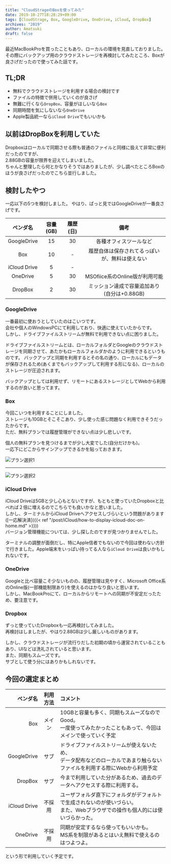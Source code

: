 ```yaml
---
title: "CloudStrageのBoxを使ってみた"
date: 2019-10-27T18:28:29+09:00
tags: [CloudStrage, Box, GoogleDrive, OneDrive, iCloud, DropBox]
archives: "2019"
author: Amatsuki
draft: false
---
```

最近MacBookProを買ったこともあり、ローカルの環境を見直しておりました。  
その際にバックアップ用のクラウドストレージを再検討してみたところ、Boxが良さげだったので使ってみた話です。

## TL;DR
- 無料でクラウドストレージを利用する場合の検討です
- ファイルの特徴で併用していくのが良さげ
- 無難に行くなら`DropBox`、容量がほしいなら`Box`
- 同期時間を気にしないなら`OneDrive`
- Apple製品統一なら`iCloud Drive`でもいいかも

## 以前はDropBoxを利用していた
Dropboxはローカルで同期させる際も普通のファイルと同様に扱えて非常に便利だったのですが、  
2.88GBの容量が限界を迎えてしまいました。  
ちゃんと整理したら何とかなりそうではありましたが、少し調べたところBoxのほうが良さげだったのでこちら並行しました。

## 検討したやつ
一応以下の5つを検討しました。
やはり、ぱっと見ではGoogleDriveが一番良さげです。

| ベンダ名 | 容量(GB) | 履歴(日) | 備考 |
| :---: | :---: | :---: | :---: |
|  GoogleDrive | 15 | 30 | 各種オフィスツールなど |
|  Box | 10 | - | 履歴自体は保存されてるっぽいが、無料は使えない |
|  iCloud Drive | 5 | - | |
|  OneDrive | 5 | 30 | MSOfiice系のOnline版が利用可能 |
|  DropBox | 2 | 30 | ミッション達成で容量追加あり(自分は+0.88GB) |

### GoogleDrive
一番最初に使おうとしていたのはこいつです。  
会社や個人のWindowsPCにて利用しており、快適に使えていたからです。  
しかし、ドライブファイルストリームが無料で利用できない点に困りました。  

ドライブファイルストリームとは、ローカルフォルダとGoogleのクラウドストレージを同期させて、あたかもローカルフォルダかのように利用できるというものです。
バックアップと同期を利用するとその名の通り、ローカルにもデータが保存されるため(あくまでもバックアップして利用する形になる)、ローカルのストレージが圧迫されます。

バックアップとしては利用せず、リモートにあるストレージとしてWebから利用するのが良いと思ってます。

### Box
今回こいつを利用することにしました。  
ストレージも10GBとそこそこあり、少し使った感じ問題なく利用できそうだったからです。  
ただ、無料プランでは履歴管理ができない点は少し悲しいです。  

個人の無料プランを見つけるまでが少し大変でした(自分だけかも)。  
一応下にどこからサインアップできるかを貼っておきます。  


![プラン選択1](/resources/tried-to-use-box/box-pricing-page1.png)

---
![プラン選択2](/resources/tried-to-use-box/box-pricing-page2.png)


### iCloud Drive
iCloud Driveは5GBと少し心もとないですが、もともと使っていたDropboxと比べれば２倍に増えるのでこちらでも良いかなと思いました。  
しかし、ターミナルからiCloud Driveへアクセスしづらいという問題があります([一応解決済]({{< ref "/post/iCloud/how-to-display-icloud-doc-on-home.md" >}}))    
バージョン管理機能については、少し探したのですが見つかりませんでした。

ターミナルの調整が面倒だし、特にApple信者でもないので今回は使わない方針で行きました。Apple端末をいっぱい持ってる人なら`iCloud Drive`は良いかもしれないです。



### OneDrive
Googleと比べ容量こそ少ないものの、履歴管理は見やすく、Microsoft Office系のOnline版(一部機能制限あり)を使えるのはかなり良いと思います。  
しかし、MacBookProにて、ローカルからリモートへの同期が不安定だったため、要注意です。

### Dropbox
ずっと使っていたDropboxも一応再検討してみました。  
再検討はしましたが、やはり2.88GBは少し厳しいものがあります。

しかし、クラウドストレージが流行りだした初期の頃から運営されていることもあり、UIなどは洗礼されていると思います。  
また、同期もスムーズです。  
サブとして使う分にはありかもしれないです。

## 今回の選定まとめ
|  ベンダ名 | 利用方法 | コメント |
| ---: | :---: | :--- |
|  Box | メイン | 10GBと容量も多く、同期もスムーズなのでGood。<br/>一度使ってみたかったこともあって、今回はメインで使っていく予定 |
|  GoogleDrive | サブ | ドライブファイルストリームが使えないため、<br/>データ配布などのローカルであまり触らないファイルを利用する際にWebから利用予定 |
|  DropBox | サブ | 今まで利用していた分があるため、過去のデータへアクセスする際に利用する。|
|  iCloud Drive | 不採用 | ユーザフォルダ直下にフォルダがデフォルトで生成されないのが使いづらい。<br/>また、Webブラウザでの操作も個人的には使いづらかった。 |
|  OneDrive | 不採用 | 同期が安定するなら使ってもいいかも。<br/>MS系を制限があるとはいえ無料で使えるのはつよつよ。 |

という形で利用していく予定です。